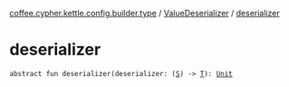 [coffee.cypher.kettle.config.builder.type](../index.md) / [ValueDeserializer](index.md) / [deserializer](./deserializer.md)

# deserializer

`abstract fun deserializer(deserializer: (`[`S`](index.md#S)`) -> `[`T`](index.md#T)`): `[`Unit`](https://kotlinlang.org/api/latest/jvm/stdlib/kotlin/-unit/index.html)